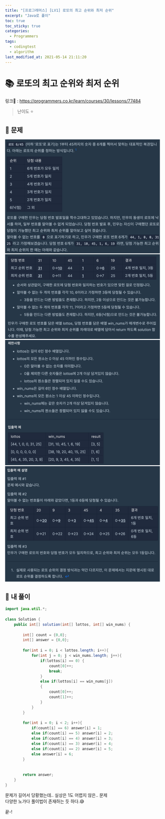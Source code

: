 ```yaml
---
title: "[프로그래머스] [LV1] 로또의 최고 순위와 최저 순위"
excerpt: "Java로 풀이"
toc: true
toc_sticky: true
categories:
  - Programmers
tags:
  - codingtest
  - algorithm
last_modified_at: 2021-05-14 21:11:20
---
```


# 📚 로또의 최고 순위와 최저 순위
  
링크📎 : <https://programmers.co.kr/learn/courses/30/lessons/77484>  

>난이도 ⭐️
  
## 📖 문제  
  
![이미지](/assets/images/Programmers/Lv1/14-1.png)
![이미지](/assets/images/Programmers/Lv1/14-2.png)
![이미지](/assets/images/Programmers/Lv1/14-3.png)
![이미지](/assets/images/Programmers/Lv1/14-4.png)
  
## 📝 내 풀이  
  
```java  
import java.util.*;

class Solution {
    public int[] solution(int[] lottos, int[] win_nums) {
        
        int[] count = {0,0};
        int[] answer = {0,0};
        
        for(int i = 0; i < lottos.length; i++){
            for(int j = 0; j < win_nums.length; j++){
                if(lottos[i] == 0) {
                    count[0]++;
                    break;
                }
                else if(lottos[i] == win_nums[j])
                {
                    count[0]++;
                    count[1]++;
                }
            }
        }
        
        for(int i = 0; i < 2; i++){
            if(count[i] == 6) answer[i] = 1;
            else if(count[i] == 5) answer[i] = 2;
            else if(count[i] == 4) answer[i] = 3;
            else if(count[i] == 3) answer[i] = 4;
            else if(count[i] == 2) answer[i] = 5;
            else answer[i] = 6;
        }
        
        
        return answer;
    }
}
```
문제가 길어서 당황했는데.. 실상은 1도 어렵지 않은.. 문제  
다양한 노가다 풀이법이 존재하는 듯 하다.😅  
  
끝-!